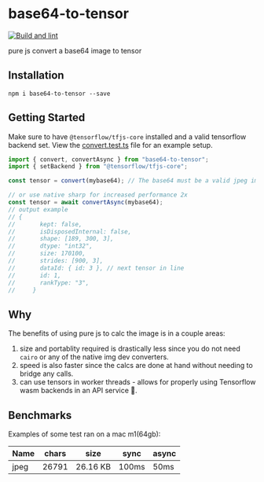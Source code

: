 # base64-to-tensor

[![Build and lint](https://github.com/A11yWatch/base64-to-tensor/actions/workflows/tests.yml/badge.svg?branch=main)](https://github.com/A11yWatch/base64-to-tensor/actions/workflows/tests.yml)

pure js convert a base64 image to tensor

## Installation

```
npm i base64-to-tensor --save
```

## Getting Started

Make sure to have `@tensorflow/tfjs-core` installed and a valid tensorflow backend set.
View the [convert.test.ts](./__tests__/convert.test.ts) file for an example setup.

```ts
import { convert, convertAsync } from "base64-to-tensor";
import { setBackend } from "@tensorflow/tfjs-core";

const tensor = convert(mybase64); // The base64 must be a valid jpeg image.

// or use native sharp for increased performance 2x
const tensor = await convertAsync(mybase64);
// output example
// {
//       kept: false,
//       isDisposedInternal: false,
//       shape: [189, 300, 3],
//       dtype: "int32",
//       size: 170100,
//       strides: [900, 3],
//       dataId: { id: 3 }, // next tensor in line
//       id: 1,
//       rankType: "3",
//     }
```

## Why

The benefits of using pure js to calc the image is in a couple areas:

1. size and portablity required is drastically less since you do not need `cairo` or any of the native img dev converters.
1. speed is also faster since the calcs are done at hand without needing to bridge any calls.
1. can use tensors in worker threads - allows for properly using Tensorflow wasm backends in an API service 🥳.

## Benchmarks

Examples of some test ran on a mac m1(64gb):

| Name | chars | size     | sync  | async |
| ---- | ----- | -------- | ----- | ----- |
| jpeg | 26791 | 26.16 KB | 100ms | 50ms  |
